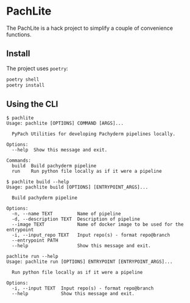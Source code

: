 # PachLite
The PachLite is a hack project to simplify a couple of convenience functions. 

## Install
The project uses `poetry`:

```bash
poetry shell
poetry install
```

## Using the CLI

```
$ pachlite
Usage: pachlite [OPTIONS] COMMAND [ARGS]...

  PyPach Utilities for developing Pachyderm pipelines locally.

Options:
  --help  Show this message and exit.

Commands:
  build  Build pachyderm pipeline
  run    Run python file locally as if it were a pipeline
```

```
$ pachlite build --help
Usage: pachlite build [OPTIONS] [ENTRYPOINT_ARGS]...

  Build pachyderm pipeline

Options:
  -n, --name TEXT         Name of pipeline
  -d, --description TEXT  Description of pipeline
  --image TEXT            Name of docker image to be used for the entrypoint
  -i, --input_repo TEXT   Input repo(s) - format repo@branch
  --entrypoint PATH
  --help                  Show this message and exit.
```

```
pachlite run --help
Usage: pachlite run [OPTIONS] ENTRYPOINT [ENTRYPOINT_ARGS]...

  Run python file locally as if it were a pipeline

Options:
  -i, --input TEXT  Input repo(s) - format repo@branch
  --help            Show this message and exit.
```

